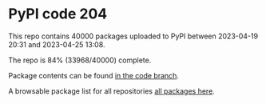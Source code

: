 # PyPI code 204

This repo contains 40000 packages uploaded to PyPI between 
2023-04-19 20:31 and 2023-04-25 13:08.

The repo is 84% (33968/40000) complete.

Package contents can be found [in the code branch](https://github.com/pypi-data/pypi-mirror-204/tree/code/packages).

A browsable package list for all repositories [all packages here](https://pypi-data.github.io/website/repositories/pypi-mirror-204).


